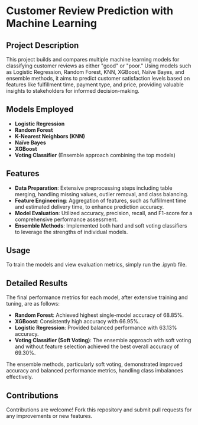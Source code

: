 # Customer Review Prediction with Machine Learning

## Project Description
This project builds and compares multiple machine learning models for classifying customer reviews as either "good" or "poor." Using models such as Logistic Regression, Random Forest, KNN, XGBoost, Naïve Bayes, and ensemble methods, it aims to predict customer satisfaction levels based on features like fulfillment time, payment type, and price, providing valuable insights to stakeholders for informed decision-making.

## Models Employed
- **Logistic Regression**
- **Random Forest**
- **K-Nearest Neighbors (KNN)**
- **Naïve Bayes**
- **XGBoost**
- **Voting Classifier** (Ensemble approach combining the top models)

## Features
- **Data Preparation**: Extensive preprocessing steps including table merging, handling missing values, outlier removal, and class balancing.
- **Feature Engineering**: Aggregation of features, such as fulfillment time and estimated delivery time, to enhance prediction accuracy.
- **Model Evaluation**: Utilized accuracy, precision, recall, and F1-score for a comprehensive performance assessment.
- **Ensemble Methods**: Implemented both hard and soft voting classifiers to leverage the strengths of individual models.

## Usage
To train the models and view evaluation metrics, simply run the .ipynb file.

## Detailed Results
The final performance metrics for each model, after extensive training and tuning, are as follows:

- **Random Forest**: Achieved highest single-model accuracy of 68.85%.
- **XGBoost**: Consistently high accuracy with 66.95%.
- **Logistic Regression**: Provided balanced performance with 63.13% accuracy.
- **Voting Classifier (Soft Voting)**: The ensemble approach with soft voting and without feature selection achieved the best overall accuracy of 69.30%.

The ensemble methods, particularly soft voting, demonstrated improved accuracy and balanced performance metrics, handling class imbalances effectively.

## Contributions
Contributions are welcome! Fork this repository and submit pull requests for any improvements or new features.
